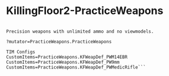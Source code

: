 # KillingFloor2-PracticeWeapons
```PracticeWeapons Mutator from Killing Floor 2.

Precision weapons with unlimited ammo and no viewmodels.

?mutator=PracticeWeapons.PracticeWeapons

TIM Configs
CustomItems=PracticeWeapons.KFWeapDef_PWM14EBR
CustomItems=PracticeWeapons.KFWeapDef_PW9mm
CustomItems=PracticeWeapons.KFWeapDef_PWMedicRifle```
